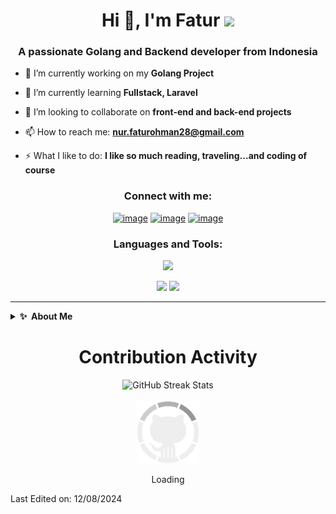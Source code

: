 <h1 align="center">Hi 👋, I'm Fatur <img height="40" src="https://emoji.gg/assets/emoji/7333-parrotdance.gif"></h1>
<h3 align="center">A passionate Golang and Backend developer from Indonesia</h3>

- 🔭 I’m currently working on my **Golang Project**

- 🌱 I’m currently learning **Fullstack, Laravel**

- 👯 I’m looking to collaborate on **front-end and back-end projects**

- 📫 How to reach me: **nur.faturohman28@gmail.com**

- ⚡ What I like to do: **I like so much reading, traveling...and coding of course**

<h3 align="center">Connect with me:</h3>
<div align="center">

[![image](https://img.shields.io/badge/LinkedIn-0077B5?style=for-the-badge&logo=linkedin&logoColor=white)](https://www.linkedin.com/in/nur-fatchurohman-bab637152/)
[![image](https://img.shields.io/badge/Instagram-E4405F?style=for-the-badge&logo=instagram&logoColor=white)](https://www.instagram.com/fatur_fawkes/)
[![image](https://img.shields.io/badge/Gmail-D14836?style=for-the-badge&logo=gmail&logoColor=white)](mailto:nur.faturohman28@gmail.com)
  
</div>

<h3 align="center">Languages and Tools:</h3>

<p align="center"> 
  <a href="https://skillicons.dev">
    <img src="https://skillicons.dev/icons?i=go,laravel,git,kubernetes,docker,rabbitmq,redis,mysql,postgres,postman,linux" />
  </a>
</p>

<p align= "center">
  <img height= "150" src="https://github-readme-stats.vercel.app/api?username=FaturFawkes&theme=react&show_icons=true&include_all_commits=true" />
  <img height= "150" src="https://github-readme-stats.vercel.app/api/top-langs/?username=FaturFawkes&theme=react&layout=compact" />
</p>

------


<details>
  <summary><b>✨&nbsp;&nbsp;About&nbsp;Me</b></summary>
  <br/>
  
I am a Backend Developer with 2 years of experience in developing applications or software.

### My Opensource Story
All of my projects are released as open-source on GitHub, this includes some of my GitHub trending projects:
- [Wakaf Alhambra: Empowering Foundations, Enriching Lives](https://wakafalhambra.com) - WakafAlhambra is a powerful app designed to help foundations streamline their humanitarian efforts. It connects donors, volunteers, and those in need, creating a collaborative platform that amplifies social impact.
- [Mentutor](https://github.com/Capstone-Group3-Mentutor/Back_End) - An application for task management for teachers and students in school. The teacher can be easier to give tasks for students and students can be easier to submit an assignment from teacher on the same platform.
- [Healthy Mart](https://github.com/E-Commerce-App-Team-5/Back-End) - If you want to be a seller and buyer at the same time, this app can realize your imagine. I made an application for a meet between the seller and buyer in the same place. This app has integrated with a payment gateway. Buyers can pay with many payment options which available in Indonesia.

I learned PHP when I was in school and took some classes for mastering the backend with go. There's will be my long journey for my life in programming because I love it

</details>

<div align=center>
      <h1>Contribution Activity</h1>
      <!--<img src="https://github-readme-stats.vercel.app/api?username=FaturFawkes&title_color=6FDA44&text_color=FFFFFF&show_icons=true&icon_color=6FDA44&include_all_commits=true&count_private=true&theme=dark" alt="GitHub Stats" height="200" />
      <br> -->
      <!--
      <img src="https://github-readme-stats.vercel.app/api/top-langs?username=ahmedfathydev&layout=compact&title_color=6FDA44&text_color=FFFFFF&theme=dark" alt="GitHub Most Used Languages" height="200" />
      <br>
      -->
      <img src="https://github-readme-streak-stats.herokuapp.com/?user=FaturFawkes&theme=dark&date_format=j%20M%5B%20Y%5D&currStreakLabel=6FDA44&fire=6FDA44&ring=6FDA44" alt="GitHub Streak Stats" height="200" />
      <br>
      <br>
  </div>
  <div align=center>
      <img src="https://raw.githubusercontent.com/AhmedFathyDev/AhmedFathyDev/main/GitHub.gif" alt="GitHub Octocat Logo" height="100">
      <p>Loading</p>
  </div>

Last Edited on: 12/08/2024
